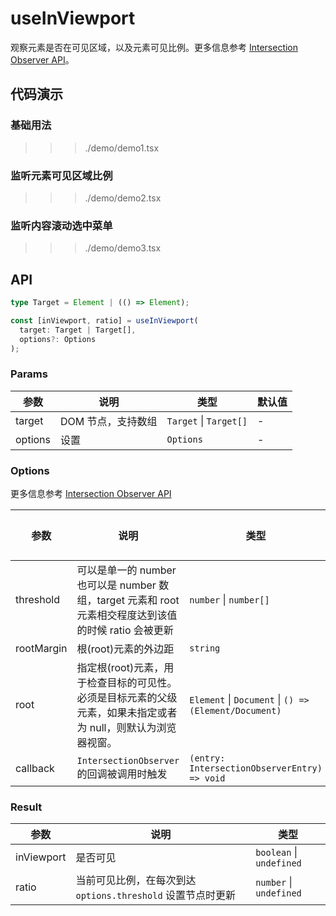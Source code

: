 # useInViewport

观察元素是否在可见区域，以及元素可见比例。更多信息参考 [Intersection Observer API](https://developer.mozilla.org/zh-CN/docs/Web/API/Intersection_Observer_API)。

## 代码演示

### 基础用法

>>> ./demo/demo1.tsx

### 监听元素可见区域比例

>>> ./demo/demo2.tsx

### 监听内容滚动选中菜单

>>> ./demo/demo3.tsx

## API

```typescript
type Target = Element | (() => Element);

const [inViewport, ratio] = useInViewport(
  target: Target | Target[],
  options?: Options
);
```

### Params

| 参数    | 说明                       | 类型                   | 默认值 |
| ------- | -------------------------- | ---------------------- | ------ |
| target  | DOM 节点，支持数组 | `Target` \| `Target[]` | -      |
| options | 设置                       | `Options`              | -      |

### Options

更多信息参考 [Intersection Observer API](https://developer.mozilla.org/zh-CN/docs/Web/API/Intersection_Observer_API)

| 参数       | 说明                                                                                                          | 类型                                                                                 | 默认值 |
| ---------- | ------------------------------------------------------------------------------------------------------------- | ------------------------------------------------------------------------------------ | ------ |
| threshold  | 可以是单一的 number 也可以是 number 数组，target 元素和 root 元素相交程度达到该值的时候 ratio 会被更新        | `number` \| `number[]`                                                               | -      |
| rootMargin | 根(root)元素的外边距                                                                                          | `string`                                                                             | -      |
| root       | 指定根(root)元素，用于检查目标的可见性。必须是目标元素的父级元素，如果未指定或者为 null，则默认为浏览器视窗。 | `Element` \| `Document` \| `() => (Element/Document)`  | -      |
| callback   | `IntersectionObserver` 的回调被调用时触发                                                                     | `(entry: IntersectionObserverEntry) => void`                                         | -      |

### Result

| 参数       | 说明                                                        | 类型                     |
| ---------- | ----------------------------------------------------------- | ------------------------ |
| inViewport | 是否可见                                                    | `boolean` \| `undefined` |
| ratio      | 当前可见比例，在每次到达 `options.threshold` 设置节点时更新 | `number` \| `undefined`  |

